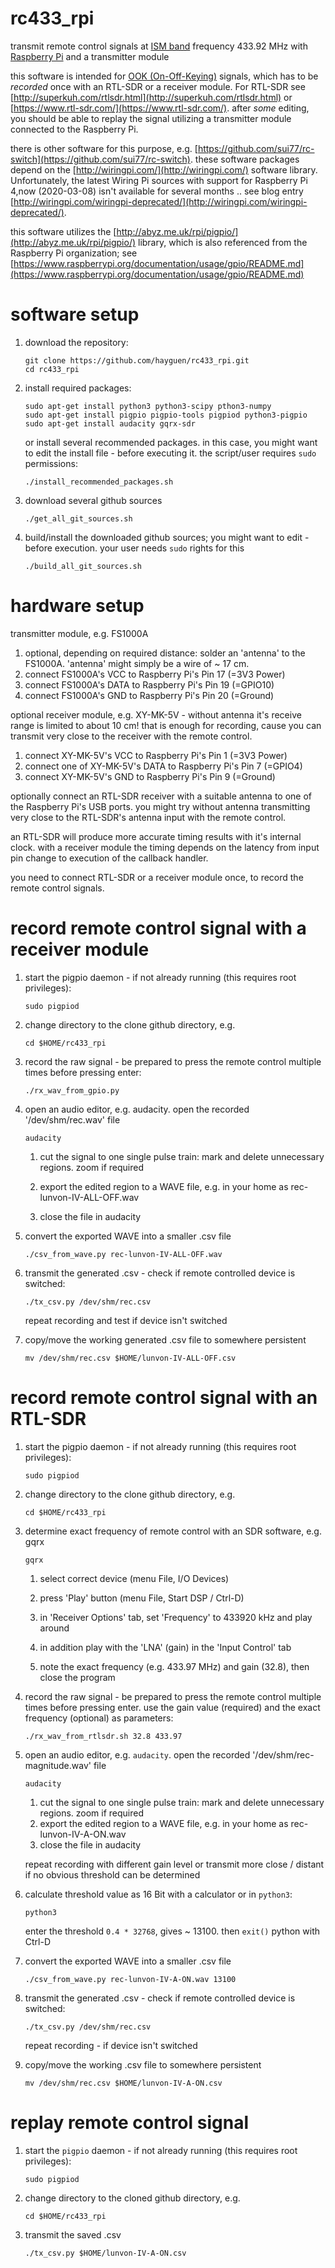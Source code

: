 
# rc433_rpi

transmit remote control signals at [ISM band](https://en.wikipedia.org/wiki/ISM_band) frequency 433.92 MHz with [Raspberry Pi](https://www.raspberrypi.org/) and a transmitter module

this software is intended for [OOK (On-Off-Keying)](https://en.wikipedia.org/wiki/On%E2%80%93off_keying) signals, which has to be *recorded* once with an RTL-SDR or a receiver module. For RTL-SDR see [http://superkuh.com/rtlsdr.html](http://superkuh.com/rtlsdr.html) or [https://www.rtl-sdr.com/](https://www.rtl-sdr.com/).
after *some* editing, you should be able to replay the signal utilizing a transmitter module connected to the Raspberry Pi.



there is other software for this purpose, e.g. [https://github.com/sui77/rc-switch](https://github.com/sui77/rc-switch). these software packages depend on the [http://wiringpi.com/](http://wiringpi.com/) software library. Unfortunately, the latest Wiring Pi sources with support for Raspberry Pi 4,now (2020-03-08) isn't available for several months .. see blog entry [http://wiringpi.com/wiringpi-deprecated/](http://wiringpi.com/wiringpi-deprecated/).

this software utilizes the [http://abyz.me.uk/rpi/pigpio/](http://abyz.me.uk/rpi/pigpio/) library, which is also referenced from the Raspberry Pi organization; see [https://www.raspberrypi.org/documentation/usage/gpio/README.md](https://www.raspberrypi.org/documentation/usage/gpio/README.md)




# software setup

1. download the repository:
    ```
    git clone https://github.com/hayguen/rc433_rpi.git
    cd rc433_rpi
    ```

2. install required packages:
    ```
    sudo apt-get install python3 python3-scipy pthon3-numpy
    sudo apt-get install pigpio pigpio-tools pigpiod python3-pigpio
    sudo apt-get install audacity gqrx-sdr
    ```

    or install several recommended packages. in this case, you might want to edit the install file - before executing it. the script/user requires `sudo` permissions:

    `./install_recommended_packages.sh`
    
3. download several github sources

    `./get_all_git_sources.sh`

4. build/install the downloaded github sources; you might want to edit - before execution. your user needs `sudo` rights for this

    `./build_all_git_sources.sh`


# hardware setup

transmitter module, e.g. FS1000A

1. optional, depending on required distance: solder an 'antenna' to the FS1000A. 'antenna' might simply be a wire of ~ 17 cm.
2. connect FS1000A's VCC to Raspberry Pi's Pin 17 (=3V3 Power)
3. connect FS1000A's DATA to Raspberry Pi's Pin 19 (=GPIO10)
4. connect FS1000A's GND to Raspberry Pi's Pin 20 (=Ground)


optional receiver module, e.g. XY-MK-5V - without antenna it's receive range is limited to about 10 cm!
that is enough for recording, cause you can transmit very close to the receiver with the remote control.

1. connect XY-MK-5V's VCC to Raspberry Pi's Pin 1 (=3V3 Power)
2. connect one of XY-MK-5V's DATA to Raspberry Pi's Pin 7 (=GPIO4)
3. connect XY-MK-5V's GND to Raspberry Pi's Pin 9 (=Ground)


optionally connect an RTL-SDR receiver with a suitable antenna to one of the Raspberry Pi's USB ports.
you might try without antenna transmitting very close to the RTL-SDR's antenna input with the remote control.

an RTL-SDR will produce more accurate timing results with it's internal clock.
with a receiver module the timing depends on the latency from input pin change to execution of the callback handler.

you need to connect RTL-SDR or a receiver module once, to record the remote control signals.


# record remote control signal with a receiver module

1. start the pigpio daemon - if not already running (this requires root privileges):

    `sudo pigpiod`

2. change directory to the clone github directory, e.g.

    `cd $HOME/rc433_rpi`

    

3. record the raw signal - be prepared to press the remote control multiple times before pressing enter:

    `./rx_wav_from_gpio.py`

4. open an audio editor, e.g. audacity. open the recorded '/dev/shm/rec.wav' file

    `audacity`

    1. cut the signal to one single pulse train: mark and delete unnecessary regions. zoom if required

    2. export the edited region to a WAVE file, e.g. in your home as rec-lunvon-IV-ALL-OFF.wav

    3. close the file in audacity

        

5. convert the exported WAVE into a smaller .csv file

    `./csv_from_wave.py rec-lunvon-IV-ALL-OFF.wav`

6. transmit the generated .csv - check if remote controlled device is switched:

    `./tx_csv.py /dev/shm/rec.csv`

    repeat recording and test if device isn't switched

    

7. copy/move the working generated .csv file to somewhere persistent

    `mv /dev/shm/rec.csv $HOME/lunvon-IV-ALL-OFF.csv`


# record remote control signal with an RTL-SDR

1. start the pigpio daemon - if not already running (this requires root privileges):

    `sudo pigpiod`

2. change directory to the clone github directory, e.g.

    `cd $HOME/rc433_rpi`

3. determine exact frequency of remote control with an SDR software, e.g. gqrx

    `gqrx`

    1. select correct device (menu File, I/O Devices)

    2. press 'Play' button (menu File, Start DSP / Ctrl-D)

    3. in 'Receiver Options' tab, set 'Frequency' to 433920 kHz and play around

    4. in addition play with the 'LNA' (gain) in the 'Input Control' tab

    5. note the exact frequency (e.g. 433.97 MHz) and gain (32.8), then close the program

         

4. record the raw signal - be prepared to press the remote control multiple times before pressing enter.
     use the gain value (required) and the exact frequency (optional) as parameters:

     `./rx_wav_from_rtlsdr.sh 32.8 433.97`

5. open an audio editor, e.g. `audacity`. open the recorded '/dev/shm/rec-magnitude.wav' file

     `audacity`

     1. cut the signal to one single pulse train: mark and delete unnecessary regions. zoom if required
     2. export the edited region to a WAVE file, e.g. in your home as rec-lunvon-IV-A-ON.wav
     3. close the file in audacity

     repeat recording with different gain level or transmit more close / distant if no obvious threshold can be determined

6. calculate threshold value as 16 Bit with a calculator or  in `python3`:

     `python3`

     enter the threshold `0.4 * 32768`, gives ~ 13100. then `exit()` python with Ctrl-D

7. convert the exported WAVE into a smaller .csv file

     `./csv_from_wave.py rec-lunvon-IV-A-ON.wav 13100`

8. transmit the generated .csv - check if remote controlled device is switched:

     `./tx_csv.py /dev/shm/rec.csv`

     repeat recording - if device isn't switched

     

9. copy/move the working .csv file to somewhere persistent

     `mv /dev/shm/rec.csv $HOME/lunvon-IV-A-ON.csv`


# replay remote control signal

1. start the `pigpio` daemon - if not already running (this requires root privileges):

    `sudo pigpiod`

2. change directory to the cloned github directory, e.g.

    `cd $HOME/rc433_rpi`

3. transmit the saved .csv

    `./tx_csv.py $HOME/lunvon-IV-A-ON.csv`

